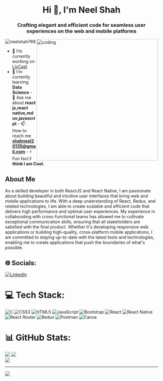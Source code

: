 <!-- [![MasterHead](https://encrypted-tbn0.gstatic.com/images?q=tbn:ANd9GcQ1zSAW6K7qBapWX5ST2LEaK51ac4U5uQamxQ&usqp=CAU)] -->
<h1 align="center">Hi 👋, I'm Neel Shah</h1>
<h3 align="center">
  Crafting elegant and efficient code for seamless user experiences on the web
  and mobile platforms
</h3>
<img
  align="right"
  alt="coding"
  width="400"
  src="https://img.freepik.com/free-vector/coding-concept-illustration_114360-939.jpg?t=st=1724141846~exp=1724145446~hmac=6a3b596d089a888b4f5d7a961fcaf7e6d934048fbf1c7afd97e2fca87c5e500c&w=1380"
/>
<p align="left">
  <img
    src="https://komarev.com/ghpvc/?username=neelshah768&label=Profile%20views&color=0e75b6&style=flat"
    alt="neelshah768"
  />
</p>

<!-- <p align="left"> <a href="https://github.com/ryo-ma/github-profile-trophy"><img src="https://github-profile-trophy.vercel.app/?username=neelshah768" alt="neelshah768" /></a> </p> -->

- 🔭 I’m currently working on
[LivCast](https://play.google.com/store/apps/details?id=com.livcastapp&hl=en_IN&gl=US)
- 🌱 I’m currently learning **Data Science** - 💬 Ask me about **react js,react
native,redux,javascript** - 📫 How to reach me **shahneel20135@gmail.com** - ⚡
Fun fact **I think I am Cool.**

## About Me
As a skilled developer in both ReactJS and React Native, I am passionate about building beautiful and intuitive user interfaces that bring web and mobile applications to life. With a deep understanding of React, Redux, and related technologies, I am able to create scalable and efficient code that delivers high performance and optimal user experiences. My experience in collaborating with cross-functional teams has allowed me to cultivate exceptional communication skills, ensuring that all stakeholders are satisfied with the final product. Whether it's developing responsive web applications or building high-quality, cross-platform mobile applications, I am committed to staying up-to-date with the latest tools and technologies, enabling me to create applications that push the boundaries of what's possible.

## 🌐 Socials:
[![LinkedIn](https://img.shields.io/badge/LinkedIn-%230077B5.svg?logo=linkedin&logoColor=white)](https://linkedin.com/in/https://www.linkedin.com/in/neel-shah-215099192/) 

# 💻 Tech Stack:
![C](https://img.shields.io/badge/c-%2300599C.svg?style=for-the-badge&logo=c&logoColor=white) ![CSS3](https://img.shields.io/badge/css3-%231572B6.svg?style=for-the-badge&logo=css3&logoColor=white) ![HTML5](https://img.shields.io/badge/html5-%23E34F26.svg?style=for-the-badge&logo=html5&logoColor=white) ![JavaScript](https://img.shields.io/badge/javascript-%23323330.svg?style=for-the-badge&logo=javascript&logoColor=%23F7DF1E) ![Bootstrap](https://img.shields.io/badge/bootstrap-%23563D7C.svg?style=for-the-badge&logo=bootstrap&logoColor=white) ![React](https://img.shields.io/badge/react-%2320232a.svg?style=for-the-badge&logo=react&logoColor=%2361DAFB) ![React Native](https://img.shields.io/badge/react_native-%2320232a.svg?style=for-the-badge&logo=react&logoColor=%2361DAFB) ![React Router](https://img.shields.io/badge/React_Router-CA4245?style=for-the-badge&logo=react-router&logoColor=white) ![Redux](https://img.shields.io/badge/redux-%23593d88.svg?style=for-the-badge&logo=redux&logoColor=white) ![Postman](https://img.shields.io/badge/Postman-FF6C37?style=for-the-badge&logo=postman&logoColor=white) ![Canva](https://img.shields.io/badge/Canva-%2300C4CC.svg?style=for-the-badge&logo=Canva&logoColor=white)
# 📊 GitHub Stats:
![](https://github-readme-stats.vercel.app/api?username=Neelshah768&theme=tokyonight&hide_border=false&include_all_commits=true&count_private=false)
![](https://github-readme-streak-stats.herokuapp.com/?user=Neelshah768&theme=tokyonight&hide_border=false)<br/>
![](https://github-readme-stats.vercel.app/api/top-langs/?username=Neelshah768&theme=tokyonight&hide_border=false&include_all_commits=true&count_private=false&layout=compact)

---
[![](https://visitcount.itsvg.in/api?id=Neelshah768&icon=0&color=0)](https://visitcount.itsvg.in)

<!-- Proudly created with GPRM ( https://gprm.itsvg.in ) -->
